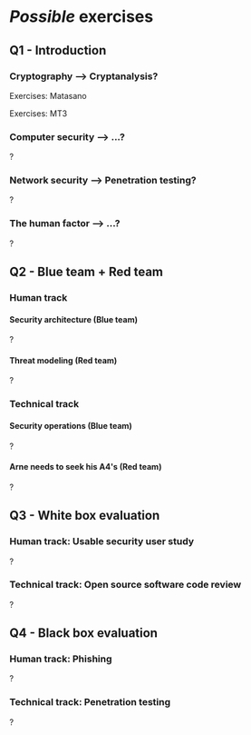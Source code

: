 # *Possible* exercises

## Q1 - Introduction

### Cryptography --> Cryptanalysis?

Exercises: Matasano

Exercises: MT3

### Computer security --> ...?

?

### Network security --> Penetration testing?

?

### The human factor --> ...?

?

## Q2 - Blue team + Red team

### Human track

#### Security architecture (Blue team)

?

#### Threat modeling (Red team)

?

### Technical track

#### Security operations (Blue team)

?

#### Arne needs to seek his A4's (Red team)

?

## Q3 - White box evaluation

### Human track: Usable security user study

?

### Technical track: Open source software code review

?

## Q4 - Black box evaluation

### Human track: Phishing

?

### Technical track: Penetration testing

?